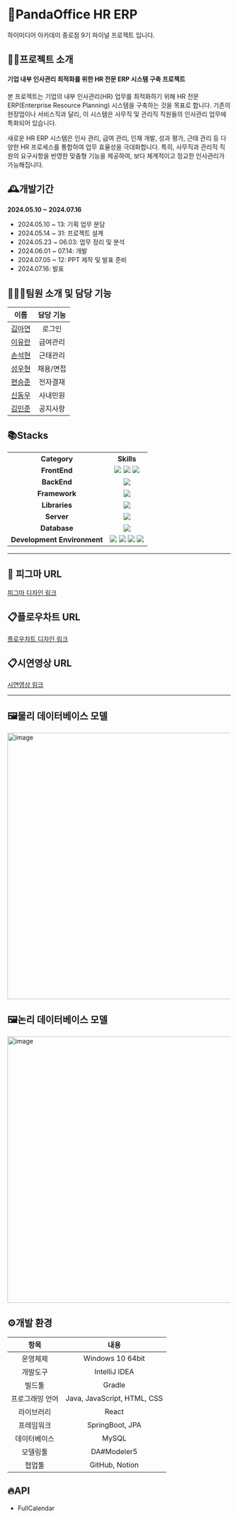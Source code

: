 # 🐼PandaOffice HR ERP
하이미디어 아카데미 종로점 9기 파이널 프로젝트 입니다.

## 👨‍🏫프로젝트 소개
#### 기업 내부 인사관리 최적화를 위한 HR 전문 ERP 시스템 구축 프로젝트

본 프로젝트는 기업의 내부 인사관리(HR) 업무를 최적화하기 위해 HR 전문 ERP(Enterprise Resource Planning) 시스템을 구축하는 것을 목표로 합니다. 
기존의 현장업이나 서비스직과 달리,  이 시스템은 사무직 및 관리직 직원들의 인사관리 업무에 특화되어 있습니다.

새로운 HR ERP 시스템은 인사 관리, 급여 관리, 인재 개발, 성과 평가, 근태 관리 등 다양한 HR 프로세스를 통합하여 업무 효율성을 극대화합니다. 
특히, 사무직과 관리직 직원의 요구사항을 반영한 맞춤형 기능을 제공하여, 보다 체계적이고 정교한 인사관리가 가능해집니다.

## 🕰️개발기간
**2024.05.10 ~ 2024.07.16**
- 2024.05.10 ~ 13: 기획 업무 분담
- 2024.05.14 ~ 31: 프로젝트 설계
- 2024.05.23 ~ 06.03: 업무 정리 및 분석
- 2024.06.01 ~ 07.14: 개발
- 2024.07.05 ~ 12: PPT 제작 및 발표 준비
- 2024.07.16: 발표

## 🧑‍🤝‍🧑팀원 소개 및 담당 기능
| 이름                                          | 담당 기능        |
|:----------------------------------------:|:-----------------:|
[김아연](https://github.com/duri22)         | 로그인            |
[이유란](https://github.com/deka-root)      | 급여관리          |
[손석현](https://github.com/lobster0202)    | 근태관리          |
[성우현](https://github.com/sunguh0904)     | 채용/면접         |
[편승준](https://github.com/jun-may-6)      | 전자결재          |
[신동우](https://github.com/NoodleSh)       | 사내민원          |
[김민준](https://github.com/KMJ90)          | 공지사항          |


<div>
  
   ## 📚Stacks
</div>

<table>
  <tr>
    <th style="text-align:center;">Category</th>
    <th style="text-align:center;">Skills</th>
  </tr>
  <tr>
    <td style="text-align:center;"><strong >FrontEnd</strong></td>
    <td style="text-align:center;">
      <img src="https://img.shields.io/badge/HTML5-E34F26?style=flat&logo=html5&logoColor=white"/>
      <img src="https://img.shields.io/badge/CSS3-1572B6?style=flat&logo=css3&logoColor=white"/>
      <img src="https://img.shields.io/badge/JavaScript-F7DF1E?style=flat&logo=javaScript&logoColor=black"/>
    </td>
  </tr>
  <tr>
    <td style="text-align:center;"><strong>BackEnd</strong></td>
    <td style="text-align:center;">
      <img src="https://img.shields.io/badge/Java-007396?style=flat&logo=OpenJDK&logoColor=white"/>
    </td>
  </tr>
  <tr>
    <td style="text-align:center;"><strong>Framework</strong></td>
    <td style="text-align:center;">
      <img src="https://img.shields.io/badge/Springboot-6DB33F?style=flat&logo=springboot&logoColor=white"/>
    </td>
  </tr>
  <tr>
    <td style="text-align:center;"><strong>Libraries</strong></td>
    <td style="text-align:center;">
      <img src="https://img.shields.io/badge/React-61DAFB?style=flat&logo=react&logoColor=black"/>
    </td>
  </tr>
  <tr>
    <td style="text-align:center;"><strong>Server</strong></td>
    <td style="text-align:center;">
      <img src="https://img.shields.io/badge/Apachetomcat-F8DC75?style=flat&logo=apachetomcat&logoColor=black"/>
    </td>
  </tr>
  <tr>
    <td style="text-align:center;"><strong>Database</strong></td>
    <td style="text-align:center;">
      <img src="https://img.shields.io/badge/MySQL-4479A1?style=flat&logo=mysql&logoColor=white"/>
    </td>
  </tr>
  <tr>
    <td style="text-align:center;"><strong>Development Environment</strong></td>
    <td style="text-align:center;">
      <img src="https://img.shields.io/badge/IntelliJ-fff?style=flat&logo=IntelliJ IDEA&logoColor=black"/>
      <img src="https://img.shields.io/badge/Figma-F24E1E?style=flat&logo=Figma&logoColor=white"/>
      <img src="https://img.shields.io/badge/Git-05032?style=flat&logo=git&logoColor=white"/>
      <img src="https://img.shields.io/badge/Gradle-02303A?style=flat&logo=gradle&logoColor=white"/>
    </td>
  </tr>
</table>

---

## 🎨 피그마 URL
[피그마 디자인 링크](https://www.figma.com/design/PtnTXd1pkP7KtC5y6VGKaL/Untitled?node-id=0%3A1&t=Io9BQTwxoEgjetvu-1)

## 📋플로우차트 URL
[플로우차트 디자인 링크](https://whimsical.com/panda-hotel-home-4euVxN2zgsXk2r4cEj2hP5)

## 📋시연영상 URL
[시연영상 링크](https://file.notion.so/f/f/89aeec22-69b4-4c58-9c96-735560cc2d0d/fe19c977-7f40-4a64-a4c1-e75528bfcc3e/PANDA_OFFICE.mp4?table=block&id=49896294-5f3d-42c6-b3f2-50f311919053&spaceId=89aeec22-69b4-4c58-9c96-735560cc2d0d&expirationTimestamp=1725753600000&signature=ALRxE0-3W339WryTl6xGzm-KTlMh5nX8z62FxcYKkqw&downloadName=PANDA+OFFICE.mp4)

---

## 🖼️물리 데이터베이스 모델
<img src="https://github.com/user-attachments/assets/8cb28b7b-9089-4a3c-87ef-783e06fb7ac2" alt="image" width="800" height="600"/>

## 🖼논리 데이터베이스 모델
<img src="https://github.com/user-attachments/assets/521dd8f3-76dd-4002-8a01-ee6f010b968f" alt="image" width="800" height="600"/>

## ⚙️개발 환경
| **항목**          | **내용**                   |
|:-----------------:|:---------------------------:|
| 운영체제          | Windows 10 64bit            |
| 개발도구          | IntelliJ IDEA                |
| 빌드툴            | Gradle                       |
| 프로그래밍 언어    | Java, JavaScript, HTML, CSS |
| 라이브러리        | React                        |
| 프레임워크        | SpringBoot, JPA              |
| 데이터베이스      | MySQL                        |
| 모델링툴          | DA#Modeler5                  |
| 협업툴            | GitHub, Notion               |


## 🔥API
- FullCalendar
